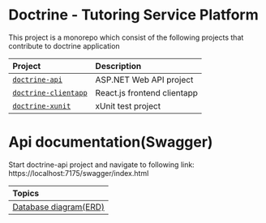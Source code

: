 # Doctrine - Tutoring Service Platform

This project is a monorepo which consist of the following projects that contribute to doctrine application

| Project | Description |
| :-- | :-- |
| [`doctrine-api`](https://github.com/SoftwareSyndicade/doctrine/tree/main/doctrine-api) | ASP.NET Web API project |
| [`doctrine-clientapp`](https://github.com/SoftwareSyndicade/doctrine/tree/main/doctrine-clientapp) | React.js frontend clientapp |
| [`doctrine-xunit`](https://github.com/SoftwareSyndicade/doctrine/tree/main/doctrine-xunit) | xUnit test project | 

# Api documentation(Swagger)
Start doctrine-api project and navigate to following link: https://localhost:7175/swagger/index.html

| Topics |
| :-- |
| [Database diagram(ERD)](https://github.com/SoftwareSyndicade/doctrine/blob/main/docs/database-design.md) |
